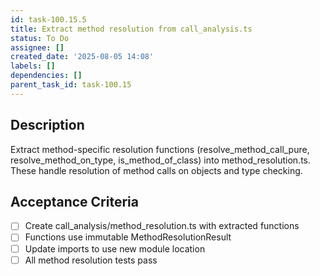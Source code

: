 ```yaml
---
id: task-100.15.5
title: Extract method resolution from call_analysis.ts
status: To Do
assignee: []
created_date: '2025-08-05 14:08'
labels: []
dependencies: []
parent_task_id: task-100.15
---
```


## Description

Extract method-specific resolution functions (resolve_method_call_pure, resolve_method_on_type, is_method_of_class) into method_resolution.ts. These handle resolution of method calls on objects and type checking.

## Acceptance Criteria

- [ ] Create call_analysis/method_resolution.ts with extracted functions
- [ ] Functions use immutable MethodResolutionResult
- [ ] Update imports to use new module location
- [ ] All method resolution tests pass
